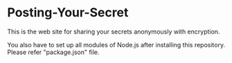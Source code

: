 # Posting-Your-Secret
This is the web site for sharing your secrets anonymously with encryption.

You also have to set up all modules of Node.js after installing this repository. Please refer "package.json" file.
